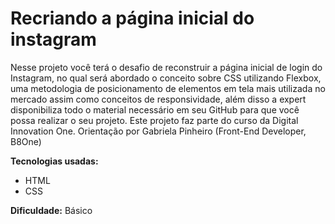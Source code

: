 # Recriando a página inicial do instagram
 Nesse projeto você terá o desafio de reconstruir a página inicial de login do Instagram, no qual será abordado o conceito sobre CSS utilizando Flexbox, uma metodologia de posicionamento de elementos em tela mais utilizada no mercado assim como conceitos de responsividade, além disso a expert disponibiliza todo o material necessário em seu GitHub para que você possa realizar o seu projeto.
Este projeto faz parte do curso da Digital Innovation One. Orientação por Gabriela Pinheiro (Front-End Developer, B8One)
<p><b>Tecnologias usadas:</b></p>
<ul>
  <li>HTML</li>
  <li>CSS</li>
</ul>
<p><b>Dificuldade:</b> Básico</p>

